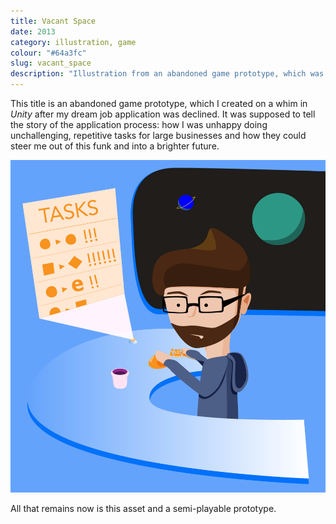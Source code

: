 ```yaml
---
title: Vacant Space
date: 2013
category: illustration, game
colour: "#64a3fc"
slug: vacant_space
description: "Illustration from an abandoned game prototype, which was meant to interactively tell the story of the my rejected job application."
---
```


This title is an abandoned game prototype, which I created on a whim in _Unity_ after my dream job application was declined. It was supposed to tell the story of the application process: how I was unhappy doing unchallenging, repetitive tasks for large businesses and how they could steer me out of this funk and into a brighter future.

![Vacant Space](teaser.png)
<p class="caption">All that remains now is this asset and a semi-playable prototype.</p>